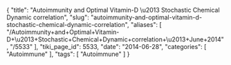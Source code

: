 {
    "title": "Autoimmunity and Optimal Vitamin-D \u2013 Stochastic Chemical Dynamic correlation",
    "slug": "autoimmunity-and-optimal-vitamin-d-stochastic-chemical-dynamic-correlation",
    "aliases": [
        "/Autoimmunity+and+Optimal+Vitamin-D+\u2013+Stochastic+Chemical+Dynamic+correlation+\u2013+June+2014",
        "/5533"
    ],
    "tiki_page_id": 5533,
    "date": "2014-06-28",
    "categories": [
        "Autoimmune"
    ],
    "tags": [
        "Autoimmune"
    ]
}